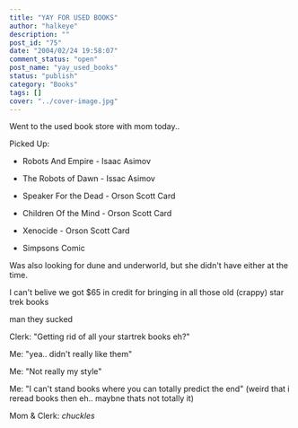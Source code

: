 ```yaml
---
title: "YAY FOR USED BOOKS"
author: "halkeye"
description: ""
post_id: "75"
date: "2004/02/24 19:58:07"
comment_status: "open"
post_name: "yay_used_books"
status: "publish"
category: "Books"
tags: []
cover: "../cover-image.jpg"
---
```


Went to the used book store with mom today..

Picked Up:

* Robots And Empire - Isaac Asimov  

* The Robots of Dawn - Issac Asimov  

* Speaker For the Dead - Orson Scott Card  

* Children Of the Mind - Orson Scott Card  

* Xenocide - Orson Scott Card  

* Simpsons Comic  

Was also looking for dune and underworld, but she didn't have either at the time.

I can't belive we got $65 in credit for bringing in all those old (crappy) star trek books  

man they sucked

Clerk: "Getting rid of all your startrek books eh?"  

Me: "yea.. didn't really like them"  

Me: "Not really my style"  

Me: "I can't stand books where you can totally predict the end" (weird that i reread books then eh.. maybne thats not totally it)  

Mom & Clerk: *chuckles*